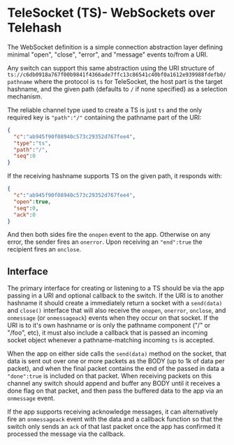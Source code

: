 # TeleSocket (TS)- WebSockets over Telehash

The WebSocket definition is a simple connection abstraction layer defining minimal "open", "close", "error", and "message" events to/from a URI.

Any switch can support this same abstraction using the URI structure of `ts://c6db0918a767f00b9841f4366ade7ffc13c86541c40bf0a1612e939988fdefb0/pathname` where the protocol is `ts` for TeleSocket, the host part is the target hashname, and the given path (defaults to `/` if none specified) as a selection mechanism.

The reliable channel type used to create a TS is just `ts` and the only required key is `"path":"/"` containing the pathname part of the URI:

```json
{
  "c":"ab945f90f08940c573c29352d767fee4",
  "type":"ts",
  "path":"/",
  "seq":0
}
```

If the receiving hashname supports TS on the given path, it responds with:

```json
{
  "c":"ab945f90f08940c573c29352d767fee4",
  "open":true,
  "seq":0,
  "ack":0
}
```

And then both sides fire the `onopen` event to the app.  Otherwise on any error, the sender fires an `onerror`.  Upon receiving an `"end":true` the recipient fires an `onclose`.

## Interface

The primary interface for creating or listening to a TS should be via the app passing in a URI and optional callback to the switch.  If the URI is to another hashname it should create a immediately return a socket with a `send(data)` and `close()` interface that will also receive the `onopen`, `onerror`, `onclose`, and `onmessage` (or `onmessageack`) events when they occur on that socket.  If the URI is to it's own hashname or is only the pathname component ("/" or "/foo", etc), it must also include a callback that is passed an incoming socket object whenever a pathname-matching incoming `ts` is accepted.

When the app on either side calls the `send(data)` method on the socket, that data is sent out over one or more packets as the BODY (up to 1k of data per packet), and when the final packet contains the end of the passed in data a `"done":true` is included on that packet.  When receiving packets on this channel any switch should append and buffer any BODY until it receives a done flag on that packet, and then pass the buffered data to the app via an `onmessage` event.

If the app supports receiving acknowledge messages, it can alternatively fire an `onmessageack` event with the data and a callback function so that the switch only sends an `ack` of that last packet once the app has confirmed it processed the message via the callback.

